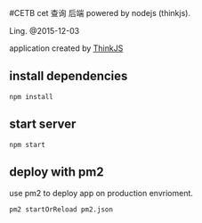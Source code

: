 #CETB
cet 查询 后端 powered by nodejs (thinkjs).

Ling. @2015-12-03

application created by [ThinkJS](http://www.thinkjs.org)

## install dependencies

```
npm install
```

## start server

```
npm start
```

## deploy with pm2

use pm2 to deploy app on production envrioment.

```
pm2 startOrReload pm2.json
```